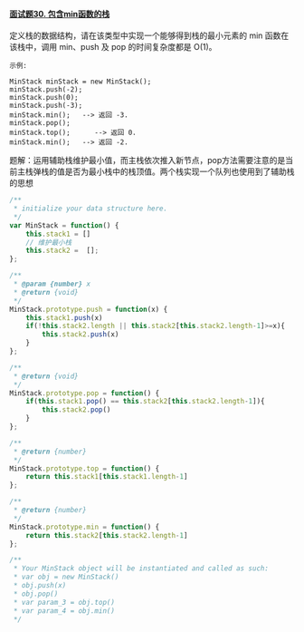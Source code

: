 

#### [面试题30. 包含min函数的栈](https://leetcode-cn.com/problems/bao-han-minhan-shu-de-zhan-lcof/)

定义栈的数据结构，请在该类型中实现一个能够得到栈的最小元素的 min 函数在该栈中，调用 min、push 及 pop 的时间复杂度都是 O(1)。

 ```
示例:

MinStack minStack = new MinStack();
minStack.push(-2);
minStack.push(0);
minStack.push(-3);
minStack.min();   --> 返回 -3.
minStack.pop();
minStack.top();      --> 返回 0.
minStack.min();   --> 返回 -2.
 ```



题解：运用辅助栈维护最小值，而主栈依次推入新节点，pop方法需要注意的是当前主栈弹栈的值是否为最小栈中的栈顶值。两个栈实现一个队列也使用到了辅助栈的思想



```javascript
/**
 * initialize your data structure here.
 */
var MinStack = function() {
    this.stack1 = []
    // 维护最小栈
    this.stack2 =  [];
};

/** 
 * @param {number} x
 * @return {void}
 */
MinStack.prototype.push = function(x) {
    this.stack1.push(x)
    if(!this.stack2.length || this.stack2[this.stack2.length-1]>=x){
        this.stack2.push(x)
    }
};

/**
 * @return {void}
 */
MinStack.prototype.pop = function() {
    if(this.stack1.pop() == this.stack2[this.stack2.length-1]){
        this.stack2.pop()
    }
};

/**
 * @return {number}
 */
MinStack.prototype.top = function() {
    return this.stack1[this.stack1.length-1]
};

/**
 * @return {number}
 */
MinStack.prototype.min = function() {
    return this.stack2[this.stack2.length-1]
};

/**
 * Your MinStack object will be instantiated and called as such:
 * var obj = new MinStack()
 * obj.push(x)
 * obj.pop()
 * var param_3 = obj.top()
 * var param_4 = obj.min()
 */
```

